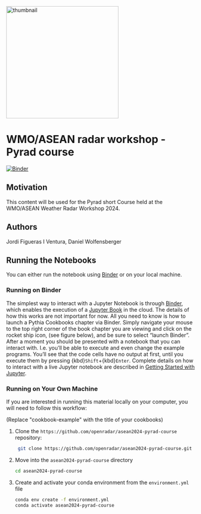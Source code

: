 <img src="https://www.repapress.ch/media/solwin/ultimateportfolio/portfolio/image/r/e/repapress-absturzsicherung-wetterstation-owarna_00.png" alt="thumbnail" width="300"/>

# WMO/ASEAN radar workshop - Pyrad course

[![Binder](http://binder.projectpythia.org/badge_logo.svg)](http://binder.projectpythia.org/v2/gh/openradar/asean2024-pyrad-course/main)


## Motivation

This content will be used for the Pyrad short Course held at the WMO/ASEAN Weather Radar Workshop 2024.

## Authors

Jordi Figueras I Ventura, Daniel Wolfensberger

## Running the Notebooks

You can either run the notebook using [Binder](https://mybinder.org/) or on your local machine.

### Running on Binder

The simplest way to interact with a Jupyter Notebook is through
[Binder](https://mybinder.org/), which enables the execution of a
[Jupyter Book](https://jupyterbook.org) in the cloud. The details of how this works are not
important for now. All you need to know is how to launch a Pythia
Cookbooks chapter via Binder. Simply navigate your mouse to
the top right corner of the book chapter you are viewing and click
on the rocket ship icon, (see figure below), and be sure to select
“launch Binder”. After a moment you should be presented with a
notebook that you can interact with. I.e. you’ll be able to execute
and even change the example programs. You’ll see that the code cells
have no output at first, until you execute them by pressing
{kbd}`Shift`\+{kbd}`Enter`. Complete details on how to interact with
a live Jupyter notebook are described in [Getting Started with
Jupyter](https://foundations.projectpythia.org/foundations/getting-started-jupyter.html).

### Running on Your Own Machine

If you are interested in running this material locally on your computer, you will need to follow this workflow:

(Replace "cookbook-example" with the title of your cookbooks)

1. Clone the `https://github.com/openradar/asean2024-pyrad-course` repository:

   ```bash
    git clone https://github.com/openradar/asean2024-pyrad-course.git
   ```

1. Move into the `asean2024-pyrad-course` directory
   ```bash
   cd asean2024-pyrad-course
   ```
1. Create and activate your conda environment from the `environment.yml` file
   ```bash
   conda env create -f environment.yml
   conda activate asean2024-pyrad-course
   ```
